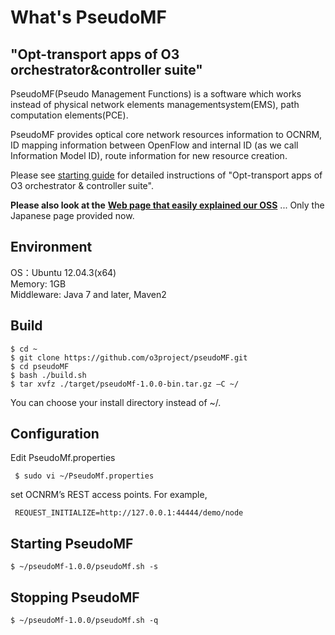 # What's PseudoMF
"Opt-transport apps of O3 orchestrator&amp;controller suite"
---
PseudoMF(Pseudo Management Functions) is a software which works instead of physical network elements managementsystem(EMS), path computation elements(PCE).

PseudoMF provides optical core network resources information to OCNRM, ID mapping information between OpenFlow and internal ID (as we call Information Model ID), route information for new resource creation.

Please see [starting guide](http://www.o3project.org/ja/fujitsu/docs/getting_started_OPT.pdf) for detailed instructions of "Opt-transport apps of O3 orchestrator & controller suite". 

**Please also look at the** [**Web page that easily explained our OSS**](http://www.o3project.org/ja/fujitsu/index.html)  ... Only the Japanese page provided now.

 Environment
--------------------------
OS：Ubuntu 12.04.3(x64)  
Memory: 1GB  
Middleware: Java 7 and later, Maven2  

 Build
--------------------------

    $ cd ~
    $ git clone https://github.com/o3project/pseudoMF.git
    $ cd pseudoMF
    $ bash ./build.sh
    $ tar xvfz ./target/pseudoMf-1.0.0-bin.tar.gz –C ~/

You can choose your install directory instead of ~/.

 Configuration
--------------------------
Edit PseudoMf.properties

     $ sudo vi ~/PseudoMf.properties

set OCNRM’s REST access points. For example,

     REQUEST_INITIALIZE=http://127.0.0.1:44444/demo/node

 Starting PseudoMF
--------------------------

    $ ~/pseudoMf-1.0.0/pseudoMf.sh -s



 Stopping PseudoMF
--------------------------

    $ ~/pseudoMf-1.0.0/pseudoMf.sh -q


